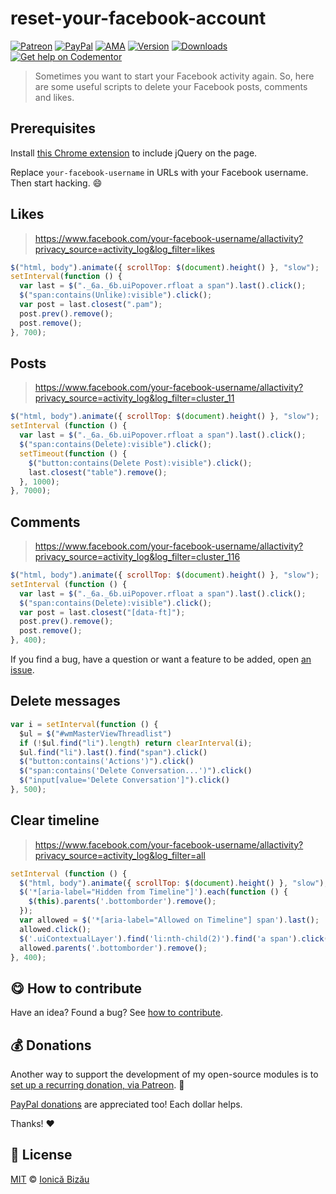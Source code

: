 
# reset-your-facebook-account

 [![Patreon](https://img.shields.io/badge/Support%20me%20on-Patreon-%23e6461a.svg)][patreon] [![PayPal](https://img.shields.io/badge/%24-paypal-f39c12.svg)][paypal-donations] [![AMA](https://img.shields.io/badge/ask%20me-anything-1abc9c.svg)](https://github.com/IonicaBizau/ama) [![Version](https://img.shields.io/npm/v/reset-your-facebook-account.svg)](https://www.npmjs.com/package/reset-your-facebook-account) [![Downloads](https://img.shields.io/npm/dt/reset-your-facebook-account.svg)](https://www.npmjs.com/package/reset-your-facebook-account) [![Get help on Codementor](https://cdn.codementor.io/badges/get_help_github.svg)](https://www.codementor.io/johnnyb?utm_source=github&utm_medium=button&utm_term=johnnyb&utm_campaign=github)

> Sometimes you want to start your Facebook activity again. So, here are some useful scripts to delete your Facebook posts, comments and likes.

## Prerequisites

Install [this Chrome extension](https://chrome.google.com/webstore/detail/jquery-injector/indebdooekgjhkncmgbkeopjebofdoid?hl=en) to include jQuery on the page.


Replace `your-facebook-username` in URLs with your Facebook username. Then start hacking. :smile:

## Likes
> https://www.facebook.com/your-facebook-username/allactivity?privacy_source=activity_log&log_filter=likes

```js
$("html, body").animate({ scrollTop: $(document).height() }, "slow");
setInterval(function () {
  var last = $("._6a._6b.uiPopover.rfloat a span").last().click();
  $("span:contains(Unlike):visible").click();
  var post = last.closest(".pam");
  post.prev().remove();
  post.remove();
}, 700);
```
## Posts
> https://www.facebook.com/your-facebook-username/allactivity?privacy_source=activity_log&log_filter=cluster_11

```js
$("html, body").animate({ scrollTop: $(document).height() }, "slow");
setInterval (function () {
  var last = $("._6a._6b.uiPopover.rfloat a span").last().click();
  $("span:contains(Delete):visible").click();
  setTimeout(function () {
    $("button:contains(Delete Post):visible").click();
    last.closest("table").remove();
  }, 1000);
}, 7000);
```
## Comments
> https://www.facebook.com/your-facebook-username/allactivity?privacy_source=activity_log&log_filter=cluster_116

```js
$("html, body").animate({ scrollTop: $(document).height() }, "slow");
setInterval (function () {
  var last = $("._6a._6b.uiPopover.rfloat a span").last().click();
  $("span:contains(Delete):visible").click();
  var post = last.closest("[data-ft]");
  post.prev().remove();
  post.remove();
}, 400);
```

If you find a bug, have a question or want a feature to be added, open [an issue](https://github.com/IonicaBizau/reset-your-facebook-account/issues).

## Delete messages
```js
var i = setInterval(function () {
  $ul = $("#wmMasterViewThreadlist")
  if (!$ul.find("li").length) return clearInterval(i);
  $ul.find("li").last().find("span").click()
  $("button:contains('Actions')").click()
  $("span:contains('Delete Conversation...')").click()
  $("input[value='Delete Conversation']").click()
}, 500);
```
## Clear timeline
> https://www.facebook.com/your-facebook-username/allactivity?privacy_source=activity_log&log_filter=all

```js
setInterval (function () {
  $("html, body").animate({ scrollTop: $(document).height() }, "slow");
  $('*[aria-label="Hidden from Timeline"]').each(function () {
    $(this).parents('.bottomborder').remove();
  });
  var allowed = $('*[aria-label="Allowed on Timeline"] span').last();
  allowed.click();
  $('.uiContextualLayer').find('li:nth-child(2)').find('a span').click();
  allowed.parents('.bottomborder').remove();
}, 400);
```

## :yum: How to contribute
Have an idea? Found a bug? See [how to contribute][contributing].


## :moneybag: Donations

Another way to support the development of my open-source modules is
to [set up a recurring donation, via Patreon][patreon]. :rocket:

[PayPal donations][paypal-donations] are appreciated too! Each dollar helps.

Thanks! :heart:


## :scroll: License

[MIT][license] © [Ionică Bizău][website]

[patreon]: https://www.patreon.com/ionicabizau
[paypal-donations]: https://www.paypal.com/cgi-bin/webscr?cmd=_s-xclick&hosted_button_id=RVXDDLKKLQRJW
[donate-now]: http://i.imgur.com/6cMbHOC.png

[license]: http://showalicense.com/?fullname=Ionic%C4%83%20Biz%C4%83u%20%3Cbizauionica%40gmail.com%3E%20(http%3A%2F%2Fionicabizau.net)&year=2014#license-mit
[website]: http://ionicabizau.net
[contributing]: /CONTRIBUTING.md
[docs]: /DOCUMENTATION.md
